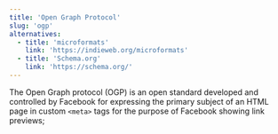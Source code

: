 ```yaml
---
title: 'Open Graph Protocol'
slug: 'ogp'
alternatives:
  - title: 'microformats'
    link: 'https://indieweb.org/microformats'
  - title: 'Schema.org'
    link: 'https://schema.org/'
---
```


The Open Graph protocol (OGP) is an open standard developed and controlled by Facebook for expressing the primary subject of an HTML page in custom `<meta>` tags for the purpose of Facebook showing link previews;
